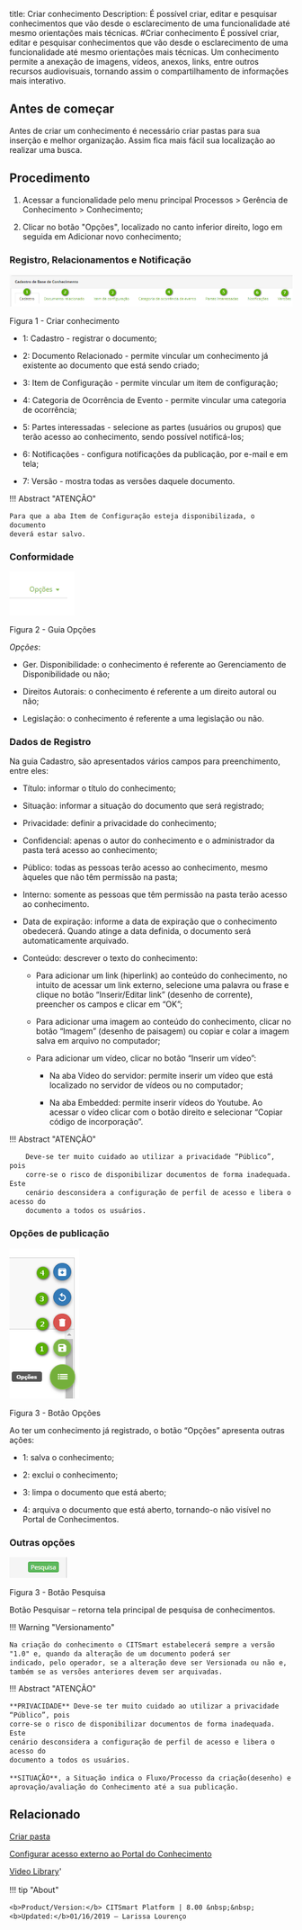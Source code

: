 title: Criar conhecimento
Description: É possível criar, editar e pesquisar conhecimentos que vão desde o esclarecimento de uma funcionalidade até mesmo orientações mais técnicas.
#Criar conhecimento
É possível criar, editar e pesquisar conhecimentos que vão desde o esclarecimento de uma funcionalidade até mesmo orientações mais técnicas.
Um conhecimento permite a anexação de imagens, vídeos, anexos, links, entre outros recursos audiovisuais, tornando assim o compartilhamento de informações mais interativo.

Antes de começar
--------------------

Antes de criar um conhecimento é necessário criar pastas para sua inserção e
melhor organização. Assim fica mais fácil sua localização ao realizar uma busca.

Procedimento
----------------

1.  Acessar a funcionalidade pelo menu principal Processos \> Gerência de
    Conhecimento \> Conhecimento;

2.  Clicar no botão "Opções", localizado no canto inferior direito, logo em
    seguida em Adicionar novo conhecimento;
    
### Registro, Relacionamentos e Notificação

![aba](images/create-1.png)

Figura 1 - Criar conhecimento

-   1: Cadastro - registrar o documento;

-   2: Documento Relacionado - permite vincular um conhecimento já existente ao
    documento que está sendo criado;

-   3: Item de Configuração - permite vincular um item de configuração;

-   4: Categoria de Ocorrência de Evento - permite vincular uma categoria de
    ocorrência;

-   5: Partes interessadas - selecione as partes (usuários ou grupos) que terão
    acesso ao conhecimento, sendo possível notificá-los;

-   6: Notificações - configura notificações da publicação, por e-mail e em
    tela;
    
-   7: Versão - mostra todas as versões daquele documento.    

    
!!! Abstract "ATENÇÃO"

    Para que a aba Item de Configuração esteja disponibilizada, o documento
    deverá estar salvo.
  
### Conformidade

![aba](images/create-2.png)

Figura 2 - Guia Opções

*Opções*:

-   Ger. Disponibilidade: o conhecimento é referente ao Gerenciamento de
    Disponibilidade ou não;

-   Direitos Autorais: o conhecimento é referente a um direito autoral ou não;

-   Legislação: o conhecimento é referente a uma legislação ou não.

### Dados de Registro

Na guia Cadastro, são apresentados vários campos para preenchimento, entre eles:

-   Título: informar o título do conhecimento;

-   Situação: informar a situação do documento que será registrado;

-   Privacidade: definir a privacidade do conhecimento;

-   Confidencial: apenas o autor do conhecimento e o administrador da pasta terá
    acesso ao conhecimento;

-   Público: todas as pessoas terão acesso ao conhecimento, mesmo àqueles que
    não têm permissão na pasta;

-   Interno: somente as pessoas que têm permissão na pasta terão acesso ao
    conhecimento.

-   Data de expiração: informe a data de expiração que o conhecimento obedecerá.
    Quando atinge a data definida, o documento será automaticamente arquivado.

-   Conteúdo: descrever o texto do conhecimento:

    -   Para adicionar um link (hiperlink) ao conteúdo do conhecimento, no
        intuito de acessar um link externo, selecione uma palavra ou frase e
        clique no botão “Inserir/Editar link” (desenho de corrente), preencher
        os campos e clicar em “OK”;

    -   Para adicionar uma imagem ao conteúdo do conhecimento, clicar no botão
        “Imagem” (desenho de paisagem) ou copiar e colar a imagem salva em
        arquivo no computador;

    -   Para adicionar um vídeo, clicar no botão “Inserir um vídeo”:

        -   Na aba Vídeo do servidor: permite inserir um vídeo que está
            localizado no servidor de vídeos ou no computador;

        -   Na aba Embedded: permite inserir vídeos do Youtube. Ao acessar o
            vídeo clicar com o botão direito e selecionar “Copiar código de
            incorporação”.

!!! Abstract "ATENÇÃO"  

        Deve-se ter muito cuidado ao utilizar a privacidade “Público”, pois
        corre-se o risco de disponibilizar documentos de forma inadequada. Este
        cenário desconsidera a configuração de perfil de acesso e libera o acesso do
        documento a todos os usuários.


### Opções de publicação

![aba](images/create-4.png)

Figura 3 - Botão Opções

   Ao ter um conhecimento já registrado, o botão “Opções” apresenta outras
  ações:

-   1: salva o conhecimento;

-   2: exclui o conhecimento;

-   3: limpa o documento que está aberto;

-   4: arquiva o documento que está aberto, tornando-o não visível no Portal de
    Conhecimentos.

### Outras opções 
 
 
 ![aba](images/create-3.PNG)

Figura 3 - Botão Pesquisa
    
Botão Pesquisar – retorna tela principal de pesquisa de conhecimentos.  


!!! Warning "Versionamento"  

    Na criação do conhecimento o CITSmart estabelecerá sempre a versão "1.0" e, quando da alteração de um documento poderá ser
    indicado, pelo operador, se a alteração deve ser Versionada ou não e, também se as versões anteriores devem ser arquivadas.


!!! Abstract "ATENÇÃO"  

    **PRIVACIDADE** Deve-se ter muito cuidado ao utilizar a privacidade “Público”, pois
    corre-se o risco de disponibilizar documentos de forma inadequada. Este
    cenário desconsidera a configuração de perfil de acesso e libera o acesso do
    documento a todos os usuários.
        
    **SITUAÇÃO**, a Situação indica o Fluxo/Processo da criação(desenho) e aprovação/avaliação do Conhecimento até a sua publicação.  


Relacionado
--------------------

[Criar pasta](/pt-br/citsmart-platform-8/processes/knowledge/configuration/create-folder.html)

[Configurar acesso externo ao Portal do Conhecimento](/pt-br/citsmart-platform-8/processes/knowledge/configuration/configure-external-access-knowledge-portal.html)

<i class='fa fa-youtube-play  fa-2x' style='color:#97ce17;vertical-align: middle;'> </i> [Video Library](https://www.youtube.com/playlist?list=PLB5qK2uzf2RPwkqhQwYU_EpvvGd29tSTA)'

!!! tip "About"

    <b>Product/Version:</b> CITSmart Platform | 8.00 &nbsp;&nbsp;
    <b>Updated:</b>01/16/2019 – Larissa Lourenço
    
